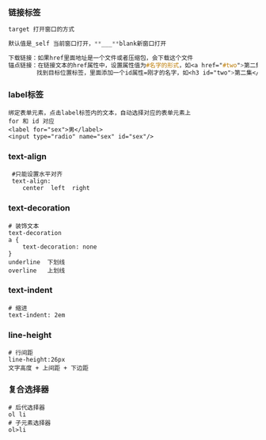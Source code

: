 ### 链接标签

```css
target 打开窗口的方式  

默认值是_self 当前窗口打开，**___**blank新窗口打开 

下载链接：如果href里面地址是一个文件或者压缩包，会下载这个文件
锚点链接：在链接文本的href属性中，设置属性值为#名字的形式，如<a href="#two">第二集</a>
		找到目标位置标签，里面添加一个id属性=刚才的名字，如<h3 id="two">第二集</h3>
```

### label标签

```shell
绑定表单元素，点击label标签内的文本，自动选择对应的表单元素上
for 和 id 对应
<label for="sex">男</label>
<input type="radio" name="sex" id="sex"/>
```

### text-align

```shell
 #只能设置水平对齐
 text-align:
 	center  left  right
```

### text-decoration

```shell
# 装饰文本
text-decoration
a {
	text-decoration: none
}
underline  下划线
overline   上划线
```

### text-indent

```shell
# 缩进
text-indent: 2em
```

### line-height

```shell
# 行间距
line-height:26px
文字高度 + 上间距 + 下边距
```

### 复合选择器

```shell
# 后代选择器
ol li
# 子元素选择器
ol>li

```



